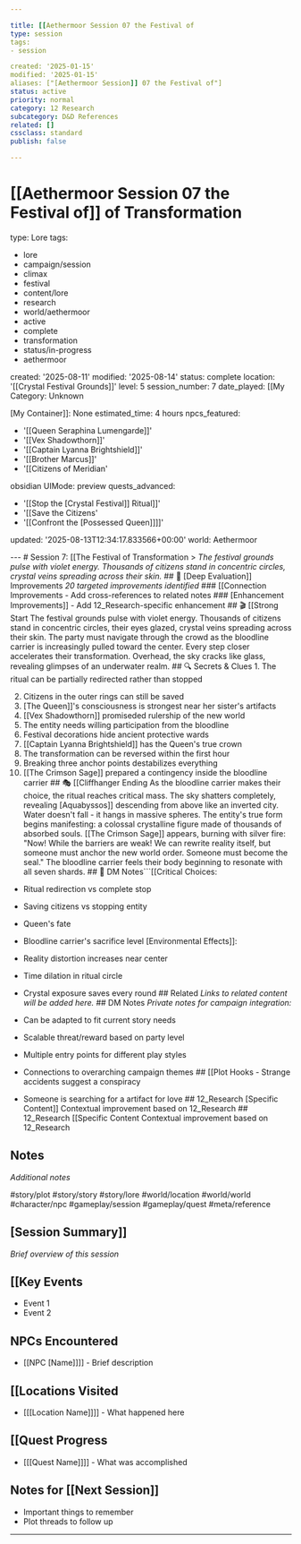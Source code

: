 ```yaml
---

title: [[Aethermoor Session 07 the Festival of
type: session
tags:
- session

created: '2025-01-15'
modified: '2025-01-15'
aliases: ["[Aethermoor Session]] 07 the Festival of"]
status: active
priority: normal
category: 12 Research
subcategory: D&D References
related: []
cssclass: standard
publish: false

---
```


 # [[Aethermoor Session 07 the Festival of]] of Transformation
type: Lore
tags:
- lore
- campaign/session
- climax
- festival
- content/lore
- research
- world/aethermoor
- active
- complete
- transformation
- status/in-progress
- aethermoor

created: '2025-08-11'
modified: '2025-08-14'
status: complete
location: '[[Crystal Festival Grounds]]'
level: 5
session_number: 7
date_played: [[My Category: Unknown

[My Container]]: None
estimated_time: 4 hours
npcs_featured:
- '[[Queen Seraphina Lumengarde]]'
- '[[Vex Shadowthorn]]'
- '[[Captain Lyanna Brightshield]]'
- '[[Brother Marcus]]'
- '[[Citizens of Meridian'

obsidian UIMode: preview
quests_advanced:
- '[[Stop the [Crystal Festival]] Ritual]]'
- '[[Save the Citizens'
- '[[Confront the [Possessed Queen]]]]'

updated: '2025-08-13T12:34:17.833566+00:00'
world: Aethermoor

--- # Session 7: [[The Festival of Transformation > *The festival grounds pulse with violet energy. Thousands of citizens stand in concentric circles, crystal veins spreading across their skin.* ## 🔧 [Deep Evaluation]] Improvements *20 targeted improvements identified* ### [[Connection Improvements - Add cross-references to related notes ### [Enhancement Improvements]] - Add 12_Research-specific enhancement ## 🎬 [[Strong Start The festival grounds pulse with violet energy. Thousands of citizens stand in concentric circles, their eyes glazed, crystal veins spreading across their skin. The party must navigate through the crowd as the bloodline carrier is increasingly pulled toward the center. Every step closer accelerates their transformation. Overhead, the sky cracks like glass, revealing glimpses of an underwater realm. ## 🔍 Secrets & Clues 1. The ritual can be partially redirected rather than stopped

2. Citizens in the outer rings can still be saved
3. [The Queen]]'s consciousness is strongest near her sister's artifacts
4. [[Vex Shadowthorn]] promiseded rulership of the new world
5. The entity needs willing participation from the bloodline
6. Festival decorations hide ancient protective wards
7. [[Captain Lyanna Brightshield]] has the Queen's true crown
8. The transformation can be reversed within the first hour
9. Breaking three anchor points destabilizes everything
10. [[The Crimson Sage]] prepared a contingency inside the bloodline carrier ## 🎭 [[Cliffhanger Ending As the bloodline carrier makes their choice, the ritual reaches critical mass. The sky shatters completely, revealing [Aquabyssos]] descending from above like an inverted city. Water doesn't fall - it hangs in massive spheres. The entity's true form begins manifesting: a colossal crystalline figure made of thousands of absorbed souls. [[The Crimson Sage]] appears, burning with silver fire: "Now! While the barriers are weak! We can rewrite reality itself, but someone must anchor the new world order. Someone must become the seal." The bloodline carrier feels their body beginning to resonate with all seven shards. ## 📝 DM Notes```[[Critical Choices:

- Ritual redirection vs complete stop
- Saving citizens vs stopping entity
- Queen's fate
- Bloodline carrier's sacrifice level [Environmental Effects]]:
- Reality distortion increases near center
- Time dilation in ritual circle
- Crystal exposure saves every round ## Related *Links to related content will be added here.* ## DM Notes *Private notes for campaign integration:*

- Can be adapted to fit current story needs
- Scalable threat/reward based on party level
- Multiple entry points for different play styles
- Connections to overarching campaign themes ## [[Plot Hooks - Strange accidents suggest a conspiracy

- Someone is searching for a artifact for love ## 12_Research [Specific Content]] Contextual improvement based on 12_Research ## 12_Research [[Specific Content Contextual improvement based on 12_Research

## Notes

*Additional notes*

#story/plot
#story/story
#story/lore
#world/location
#world/world
#character/npc
#gameplay/session
#gameplay/quest
#meta/reference
## [Session Summary]]
*Brief overview of this session*

## [[Key Events
- Event 1
- Event 2

## NPCs Encountered
- [[NPC [Name]]]] - Brief description

## [[Locations Visited
- [[[Location Name]]]] - What happened here

## [[Quest Progress
- [[[Quest Name]]]] - What was accomplished

## Notes for [[Next Session]]
- Important things to remember
- Plot threads to follow up

---
